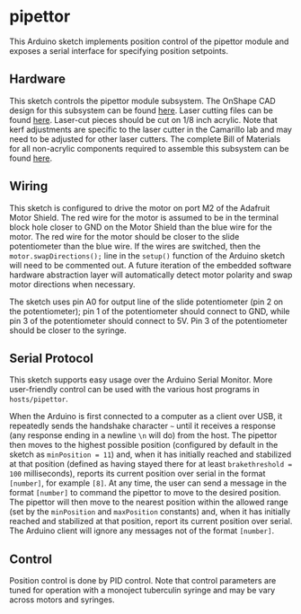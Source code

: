 # pipettor

This Arduino sketch implements position control of the pipettor module and exposes a serial interface for specifying position setpoints.

## Hardware

This sketch controls the pipettor module subsystem. The OnShape CAD design for this subsystem can be found [here](https://cad.onshape.com/documents/6f3ff9e60612f07463807b51/w/7c9831bb106114d48918156b/e/1b8356a510263db4beefd007).  Laser cutting files can be found [here](https://drive.google.com/drive/u/0/folders/1LgJkTaF0e92JyGxylUDQz726a4ckO74z). Laser-cut pieces should be cut on 1/8 inch acrylic. Note that kerf adjustments are specific to the laser cutter in the Camarillo lab and may need to be adjusted for other laser cutters. The complete Bill of Materials for all non-acrylic components required to assemble this subsystem can be found [here](https://docs.google.com/spreadsheets/d/13kbot_s2HfTaFTPpONHiX8-gXCsIVLI1q1TLE1A9vvY/edit?usp=drive_web).

## Wiring

This sketch is configured to drive the motor on port M2 of the Adafruit Motor Shield. The red wire for the motor is assumed to be in the terminal block hole closer to GND on the Motor Shield than the blue wire for the motor. The red wire for the motor should be closer to the slide potentiometer than the blue wire. If the wires are switched, then the `motor.swapDirections();` line in the `setup()` function of the Arduino sketch will need to be commented out. A future iteration of the embedded software hardware abstraction layer will automatically detect motor polarity and swap motor directions when necessary.

The sketch uses pin A0 for output line of the slide potentiometer (pin 2 on the potentiometer); pin 1 of the potentiometer should connect to GND, while pin 3 of the potentiometer should connect to 5V. Pin 3 of the potentiometer should be closer to the syringe.

## Serial Protocol

This sketch supports easy usage over the Arduino Serial Monitor. More user-friendly control can be used with the various host programs in `hosts/pipettor`.

When the Arduino is first connected to a computer as a client over USB, it repeatedly sends the handshake character `~` until it receives a response (any response ending in a newline `\n` will do) from the host. The pipettor then moves to the highest possible position (configured by default in the sketch as `minPosition = 11`) and, when it has initially reached and stabilized at that position (defined as having stayed there for at least `brakethreshold = 100` milliseconds), reports its current position over serial in the format `[number]`, for example `[8]`. At any time, the user can send a message in the format `[number]` to command the pipettor to move to the desired position. The pipettor will then move to the nearest position within the allowed range (set by the `minPosition` and `maxPosition` constants) and, when it has initially reached and stabilized at that position, report its current position over serial. The Arduino client will ignore any messages not of the format `[number]`.

## Control

Position control is done by PID control. Note that control parameters are tuned for operation with a monoject tuberculin syringe and may be vary across motors and syringes.

